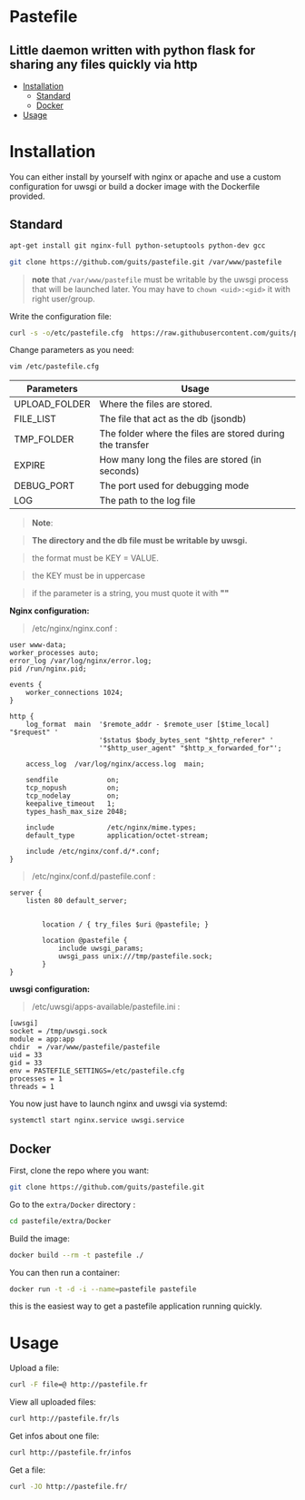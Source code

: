 Pastefile
=========

Little daemon written with python flask for sharing any files quickly via http
------------------------------------------------------------------------------

- [Installation](#Installation)
  - [Standard](#Standard)
  - [Docker](#Docker)
- [Usage](#Usage)


# Installation
You can either install by yourself with nginx or apache and use a custom configuration for uwsgi or build a docker image with the Dockerfile provided.

## Standard
```bash
apt-get install git nginx-full python-setuptools python-dev gcc
```

```bash
git clone https://github.com/guits/pastefile.git /var/www/pastefile
```

> **note** that ```/var/www/pastefile``` must be writable by the uwsgi process that will be launched later. You may have to ```chown <uid>:<gid>``` it with right user/group.

Write the configuration file:

```bash
curl -s -o/etc/pastefile.cfg  https://raw.githubusercontent.com/guits/pastefile/doc/pastefile.cfg.sample
```

Change parameters as you need:

```bash
vim /etc/pastefile.cfg
```

|Parameters     |Usage                                   |
|---------------|----------------------------------------|
|UPLOAD_FOLDER  |   Where the files are stored.            |
|FILE_LIST      |  The file that act as the db (jsondb)  |
|TMP_FOLDER     |  The folder where the files are stored during the transfer | 
|EXPIRE         |  How many long the files are stored (in seconds)     |
|DEBUG_PORT     |  The port used for debugging mode |
|LOG            |  The path to the log file |

> **Note**:

> **The directory and the db file must be writable by uwsgi.**

> the format must be KEY = VALUE.

> the KEY must be in uppercase

> if the parameter is a string, you must quote it with **""**

**Nginx configuration:**

> /etc/nginx/nginx.conf :

```
user www-data;
worker_processes auto;
error_log /var/log/nginx/error.log;
pid /run/nginx.pid;
  
events {
    worker_connections 1024;
}
  
http {
    log_format  main  '$remote_addr - $remote_user [$time_local] "$request" '
                      '$status $body_bytes_sent "$http_referer" '
                      '"$http_user_agent" "$http_x_forwarded_for"';
  
    access_log  /var/log/nginx/access.log  main;
  
    sendfile            on;
    tcp_nopush          on;
    tcp_nodelay         on;
    keepalive_timeout   1;
    types_hash_max_size 2048;
  
    include             /etc/nginx/mime.types;
    default_type        application/octet-stream;
  
    include /etc/nginx/conf.d/*.conf;
}
```


> /etc/nginx/conf.d/pastefile.conf :
  
```
server {
    listen 80 default_server;


        location / { try_files $uri @pastefile; }

        location @pastefile {
            include uwsgi_params;
            uwsgi_pass unix:///tmp/pastefile.sock;
        }
}
```

**uwsgi configuration:**


> /etc/uwsgi/apps-available/pastefile.ini :


```
[uwsgi]
socket = /tmp/uwsgi.sock
module = app:app
chdir  = /var/www/pastefile/pastefile
uid = 33
gid = 33
env = PASTEFILE_SETTINGS=/etc/pastefile.cfg
processes = 1
threads = 1
```

You now just have to launch nginx and uwsgi via systemd:

```bash
systemctl start nginx.service uwsgi.service
```


## Docker

First, clone the repo where you want:
```bash
git clone https://github.com/guits/pastefile.git
```
Go to the `extra/Docker` directory :
```bash
cd pastefile/extra/Docker
```
Build the image:
```bash
docker build --rm -t pastefile ./
```
You can then run a container:
```bash
docker run -t -d -i --name=pastefile pastefile
```
this is the easiest way to get a pastefile application running quickly.

# Usage
Upload a file:
```bash
curl -F file=@ http://pastefile.fr
```

View all uploaded files:
```bash
curl http://pastefile.fr/ls
```

Get infos about one file:
```bash
curl http://pastefile.fr/infos
```

Get a file:
```bash
curl -JO http://pastefile.fr/
```
